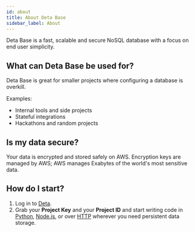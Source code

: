 ```yaml
---
id: about
title: About Deta Base
sidebar_label: About
---
```

Deta Base is a fast, scalable and secure NoSQL database with a focus on end user simplicity.


## What can Deta Base be used for?

Deta Base is great for smaller projects where configuring a database is overkill. 

Examples:
- Internal tools and side projects
- Stateful integrations 
- Hackathons and random projects


## Is my data secure?

Your data is encrypted and stored safely on AWS. Encryption keys are managed by AWS; AWS manages Exabytes of the world's most sensitive data.

## How do I start?

1. Log in to [Deta](https://web.deta.sh).
2. Grab your **Project Key** and your **Project ID** and start writing code in [Python](sdk.md), [Node.js](sdk.md), or over [HTTP](http.md) wherever you need persistent data storage.


